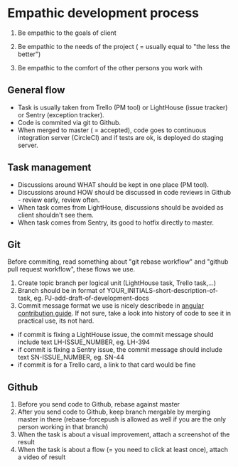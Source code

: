 Empathic development process
============================

1. Be empathic to the goals of client

2. Be empathic to the needs of the project ( = usually equal to "the less the better")

3. Be empathic to the comfort of the other persons you work with

General flow
------------

- Task is usually taken from Trello (PM tool) or LightHouse (issue tracker) or Sentry (exception tracker).
- Code is commited via git to Github.
- When merged to master ( = accepted), code goes to continuous integration server (CircleCI) and if tests are ok, is deployed do staging server.

Task management
---------------

- Discussions around WHAT should be kept in one place (PM tool).
- Discussions around HOW should be discussed in code reviews in Github - review early, review often.
- When task comes from LightHouse, discussions should be avoided as client shouldn't see them.
- When task comes from Sentry, its good to hotfix directly to master.

Git
---

Before commiting, read something about "git rebase workflow" and "github pull request workflow", these flows we use.

1. Create topic branch per logical unit (LightHouse task, Trello task,...)
2. Branch should be in format of YOUR_INITIALS-short-description-of-task, eg. PJ-add-draft-of-development-docs
3. Commit message format we use is nicely describede in [angular contribution guide]( https://github.com/angular/angular.js/blob/master/CONTRIBUTING.md#commit). If not sure, take a look into history of code to see it in practical use, its not hard.
  - if commit is fixing a LightHouse issue, the commit message should include text LH-ISSUE_NUMBER, eg. LH-394
  - if commit is fixing a Sentry issue, the commit message should include text SN-ISSUE_NUMBER, eg. SN-44
  - if commit is for a Trello card, a link to that card would be fine

Github
------

1. Before you send code to Github, rebase against master
2. After you send code to Github, keep branch mergable by merging master in there (rebase-forcepush is allowed as well if you are the only person working in that branch)
3. When the task is about a visual improvement, attach a screenshot of the result
4. When the task is about a flow (= you need to click at least once), attach a video of result 

